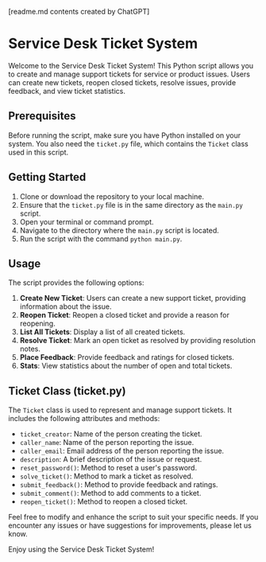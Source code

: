 [readme.md contents created by ChatGPT]

# Service Desk Ticket System

Welcome to the Service Desk Ticket System! This Python script allows you to create and manage support tickets for service or product issues. Users can create new tickets, reopen closed tickets, resolve issues, provide feedback, and view ticket statistics.

## Prerequisites

Before running the script, make sure you have Python installed on your system. You also need the `ticket.py` file, which contains the `Ticket` class used in this script.

## Getting Started

1. Clone or download the repository to your local machine.
2. Ensure that the `ticket.py` file is in the same directory as the `main.py` script.
3. Open your terminal or command prompt.
4. Navigate to the directory where the `main.py` script is located.
5. Run the script with the command `python main.py`.

## Usage

The script provides the following options:

1. **Create New Ticket**: Users can create a new support ticket, providing information about the issue.
2. **Reopen Ticket**: Reopen a closed ticket and provide a reason for reopening.
3. **List All Tickets**: Display a list of all created tickets.
4. **Resolve Ticket**: Mark an open ticket as resolved by providing resolution notes.
5. **Place Feedback**: Provide feedback and ratings for closed tickets.
6. **Stats**: View statistics about the number of open and total tickets.

## Ticket Class (ticket.py)

The `Ticket` class is used to represent and manage support tickets. It includes the following attributes and methods:

- `ticket_creator`: Name of the person creating the ticket.
- `caller_name`: Name of the person reporting the issue.
- `caller_email`: Email address of the person reporting the issue.
- `description`: A brief description of the issue or request.
- `reset_password()`: Method to reset a user's password.
- `solve_ticket()`: Method to mark a ticket as resolved.
- `submit_feedback()`: Method to provide feedback and ratings.
- `submit_comment()`: Method to add comments to a ticket.
- `reopen_ticket()`: Method to reopen a closed ticket.


Feel free to modify and enhance the script to suit your specific needs. If you encounter any issues or have suggestions for improvements, please let us know.

Enjoy using the Service Desk Ticket System!
